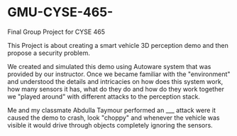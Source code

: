 # GMU-CYSE-465-
Final Group Project for CYSE 465

This Project is about creating a smart vehicle 3D perception demo and then propose a security problem. 

We created and simulated this demo using Autoware system that was provided by our instructor. Once we became familiar with the "environment" and understood the details and intricacies on how does this system work, how many sensors it has, what do they do and how do they work together we "played around" with different attacks to the perception stack. 

Me and my classmate Abdulla Taymour performed an ___ attack were it caused the demo to crash, look "choppy" and whenever the vehicle was visible it would drive through objects completely ignoring the sensors. 
